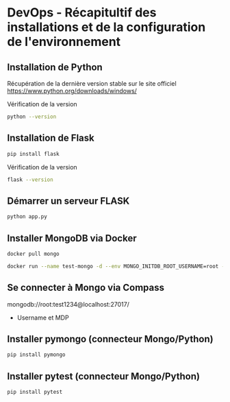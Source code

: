 # DevOps - Récapitultif des installations et de la configuration de l'environnement

## Installation de Python

Récupération de la dernière version stable sur le site officiel
<https://www.python.org/downloads/windows/>

Vérification de la version

```bash
python --version
```

## Installation de Flask

```bash
pip install flask
```

Vérification de la version

```bash
flask --version
```

## Démarrer un serveur FLASK

```bash
python app.py
```

## Installer MongoDB via Docker

```bash
docker pull mongo
```

```bash
docker run --name test-mongo -d --env MONGO_INITDB_ROOT_USERNAME=root -e MONGO_INITDB_ROOT_PASSWORD=test1234 -p 27017:27017 mongo:latest
```

## Se connecter à Mongo via Compass

mongodb://root:test1234@localhost:27017/

+ Username et MDP

## Installer pymongo (connecteur Mongo/Python)

```bash
pip install pymongo
```

## Installer pytest (connecteur Mongo/Python)

```bash
pip install pytest
```
